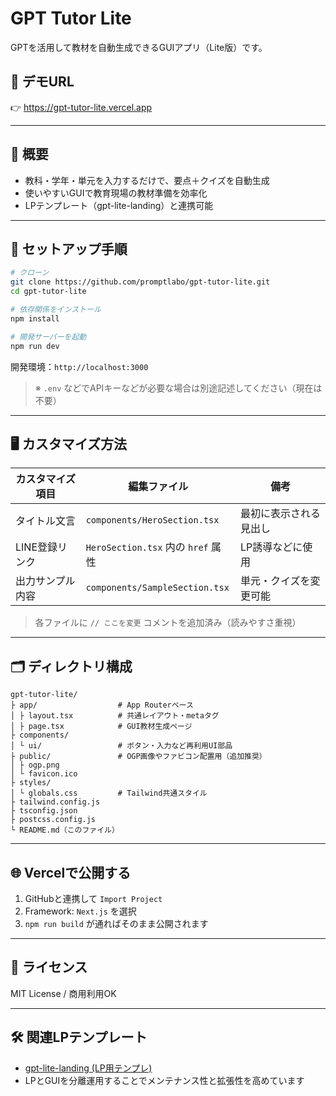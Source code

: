 # GPT Tutor Lite

GPTを活用して教材を自動生成できるGUIアプリ（Lite版）です。

## 🧪 デモURL
👉 https://gpt-tutor-lite.vercel.app

---

## 📌 概要

- 教科・学年・単元を入力するだけで、要点＋クイズを自動生成
- 使いやすいGUIで教育現場の教材準備を効率化
- LPテンプレート（gpt-lite-landing）と連携可能

---

## 🚀 セットアップ手順

```bash
# クローン
git clone https://github.com/promptlabo/gpt-tutor-lite.git
cd gpt-tutor-lite

# 依存関係をインストール
npm install

# 開発サーバーを起動
npm run dev
```

開発環境：`http://localhost:3000`

> ※ `.env` などでAPIキーなどが必要な場合は別途記述してください（現在は不要）

---

## 🖥️ カスタマイズ方法

| カスタマイズ項目   | 編集ファイル                             | 備考                     |
|------------------|----------------------------------------|--------------------------|
| タイトル文言      | `components/HeroSection.tsx`           | 最初に表示される見出し     |
| LINE登録リンク   | `HeroSection.tsx` 内の `href` 属性     | LP誘導などに使用          |
| 出力サンプル内容  | `components/SampleSection.tsx`         | 単元・クイズを変更可能      |

> 各ファイルに `// ここを変更` コメントを追加済み（読みやすさ重視）

---

## 🗂 ディレクトリ構成

```
gpt-tutor-lite/
├ app/                  # App Routerベース
│ ├ layout.tsx          # 共通レイアウト・metaタグ
│ ├ page.tsx            # GUI教材生成ページ
├ components/
│ └ ui/                 # ボタン・入力など再利用UI部品
├ public/               # OGP画像やファビコン配置用（追加推奨）
│ ├ ogp.png
│ └ favicon.ico
├ styles/
│ └ globals.css         # Tailwind共通スタイル
├ tailwind.config.js
├ tsconfig.json
├ postcss.config.js
└ README.md（このファイル）
```

---

## 🌐 Vercelで公開する

1. GitHubと連携して `Import Project`
2. Framework: `Next.js` を選択
3. `npm run build` が通ればそのまま公開されます

---

## 📄 ライセンス
MIT License / 商用利用OK

---

## 🛠 関連LPテンプレート
- [gpt-lite-landing (LP用テンプレ)](https://github.com/promptlabo/gpt-lite-landing)
- LPとGUIを分離運用することでメンテナンス性と拡張性を高めています
